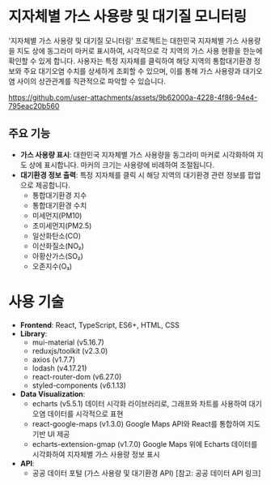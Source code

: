 # 지자체별 가스 사용량 및 대기질 모니터링
'지자체별 가스 사용량 및 대기질 모니터링' 프로젝트는 대한민국 지자체별 가스 사용량을 지도 상에 동그라미 마커로 표시하여, 시각적으로 각 지역의 가스 사용 현황을 한눈에 확인할 수 있게 합니다. 사용자는 특정 지자체를 클릭하여 해당 지역의 통합대기환경 정보와 주요 대기오염 수치를 상세하게 조회할 수 있으며, 이를 통해 가스 사용량과 대기오염 사이의 상관관계를 직관적으로 파악할 수 있습니다.

https://github.com/user-attachments/assets/9b62000a-4228-4f86-94e4-795eac20b560


## 주요 기능
- **가스 사용량 표시**: 대한민국 지자체별 가스 사용량을 동그라미 마커로 시각화하여 지도 상에 표시합니다. 마커의 크기는 사용량에 비례하여 조절됩니다.
- **대기환경 정보 출력**:
  특정 지자체를 클릭 시 해당 지역의 대기환경 관련 정보를 팝업으로 제공합니다.
  - 통합대기환경 지수
  - 통합대기환경 수치
  - 미세먼지(PM10)
  - 초미세먼지(PM2.5)
  - 일산화탄소(CO)
  - 이산화질소(NO₂)
  - 아황산가스(SO₂)
  - 오존지수(O₃)
    
# 사용 기술
- **Frontend**: React, TypeScript, ES6+, HTML, CSS
- **Library**:
  - mui-material (v5.16.7)
  - reduxjs/toolkit (v2.3.0)
  - axios (v1.7.7)
  - lodash (v4.17.21)
  - react-router-dom (v6.27.0)
  - styled-components (v6.1.13)
- **Data Visualization**:
  - echarts (v5.5.1)
    데이터 시각화 라이브러리로, 그래프와 차트를 사용하여 대기오염 데이터를 시각적으로 표현
  - react-google-maps (v1.3.0)
    Google Maps API와 React를 통합하여 지도 기반 UI 제공
  - echarts-extension-gmap (v1.7.0)
    	Google Maps 위에 Echarts 데이터를 시각화하여 지자체별 가스 사용량 정보 표시
- **API**:
  - 공공 데이터 포털 (가스 사용량 및 대기환경 API) [참고: 공공 데이터 API 링크]
